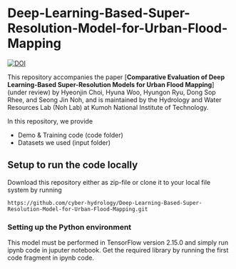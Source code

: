 # Deep-Learning-Based-Super-Resolution-Model-for-Urban-Flood-Mapping
[![DOI](https://zenodo.org/badge/DOI/10.5281/zenodo.16869741.svg)](https://doi.org/10.5281/zenodo.16869741)

This repository accompanies the paper [**Comparative Evaluation of Deep Learning-Based Super-Resolution Models for Urban Flood Mapping**] (under review) by Hyeonjin Choi, Hyuna Woo, Hyungon Ryu, Dong Sop Rhee, and Seong Jin Noh, and is maintained by the Hydrology and Water Resources Lab (Noh Lab) at Kumoh National Institute of Technology.

In this repository, we provide

* Demo & Training code (code folder)
* Datasets we used (input folder)
  
## Setup to run the code locally

Download this repository either as zip-file or clone it to your local file system by running
```
https://github.com/cyber-hydrology/Deep-Learning-Based-Super-Resolution-Model-for-Urban-Flood-Mapping.git
```
### Setting up the Python environment
This model must be performed in TensorFlow version 2.15.0 and simply run ipynb code in juputer notebook.
Get the required library by running the first code fragment in ipynb code.

